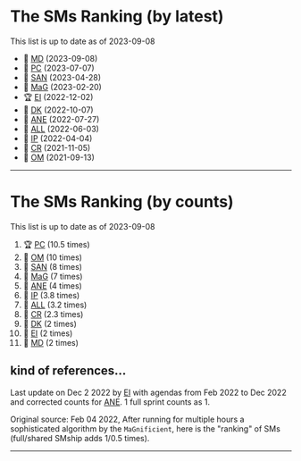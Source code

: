 # The SMs Ranking (by latest)

This list is up to date as of 2023-09-08
- 🍫 [MD] (2023-09-08)
- 🍫 [PC] (2023-07-07) 
- 🍫 [SAN] (2023-04-28)
- 🍫 [MaG] (2023-02-20)
- 🏆 [EI] (2022-12-02)
- 🥈 [DK] (2022-10-07)
- 🥉 [ANE] (2022-07-27)
- 🍺 [ALL] (2022-06-03)
- 🧋 [IP] (2022-04-04)
- 🍫 [CR] (2021-11-05)
- 🍫 [OM] (2021-09-13)

----


# The SMs Ranking (by counts)

This list is up to date as of 2023-09-08

1. 🏆 [PC] (10.5 times)
2. 🥈 [OM]  (10 times)
3. 🥉 [SAN] (8 times)
4. 🍺 [MaG] (7 times)
5. 🧋 [ANE] (4 times)
6. 🍫 [IP] (3.8 times)
7. 🍫 [ALL] (3.2 times)
8. 🍫 [CR] (2.3 times)
9. 🍫 [DK] (2 times)
10. 🍫 [EI] (2 times)
11. 🍫 [MD] (2 times)



## kind of references...
Last update on Dec 2 2022 by [EI] with agendas from Feb 2022 to Dec 2022 and corrected counts for [ANE]. 1 full sprint counts as 1.

Original source: Feb 04 2022, After running for multiple hours a sophisticated algorithm by the ``MaGnificient``,  here is the "ranking" of SMs  (full/shared SMship adds 1/0.5 times).


----


[ALL]:https://github.com/Surfict
[ANE]:https://github.com/GitHK
[BL]:https://github.com/dyollb
[CR]:https://github.com/colinRawlings
[DK]:https://github.com/mrnicegyu11
[EI]:https://github.com/elisabettai
[IP]:https://github.com/ignapas
[MaG]:https://github.com/mguidon
[OM]:https://github.com/odeimaiz
[PC]:https://github.com/pcrespov
[SAN]:https://github.com/sanderegg
[MD]:https://github.com/matusdrobuliak66
